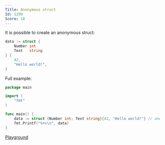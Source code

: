 ```yaml
---
Title: Anonymous struct
Id: 1299
Score: 18
---
```

It is possible to create an anonymous struct:

```go
data := struct {
    Number int
    Text   string
} {
    42,
    "Hello world!",
}
```

Full example:

```go
package main

import (
    "fmt"
)

func main() {
    data := struct {Number int; Text string}{42, "Hello world!"} // anonymous struct
    fmt.Printf("%+v\n", data)
}
```

[Playground](https://play.golang.org/p/atpNnP5wE_)
